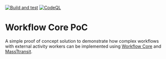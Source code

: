 [![Build and test](https://github.com/SergiiKram/workflow-core-demo/actions/workflows/CI.yml/badge.svg)](https://github.com/SergiiKram/workflow-core-demo/actions/workflows/CI.yml)
[![CodeQL](https://github.com/SergiiKram/workflow-core-demo/actions/workflows/codeql-analysis.yml/badge.svg)](https://github.com/SergiiKram/workflow-core-demo/actions/workflows/codeql-analysis.yml)

# Workflow Core PoC
A simple proof of concept solution to demonstrate how complex workflows with external activity workers can be implemented using [Workflow Core](https://workflow-core.readthedocs.io/) and [MassTtransit](https://masstransit-project.com/).

